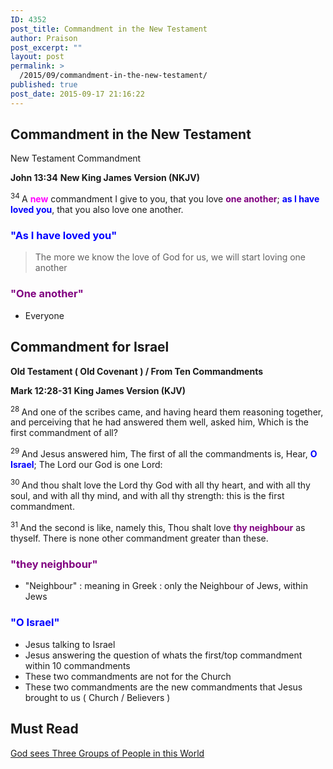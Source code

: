 ```yaml
---
ID: 4352
post_title: Commandment in the New Testament
author: Praison
post_excerpt: ""
layout: post
permalink: >
  /2015/09/commandment-in-the-new-testament/
published: true
post_date: 2015-09-17 21:16:22
---
```

<h2>Commandment in the New Testament</h2>
New Testament Commandment

<strong>John 13:34</strong>
<strong> New King James Version (NKJV)</strong>

<span id="en-NKJV-26665" class="text John-13-34"><sup class="versenum">34 </sup><span class="woj">A <span style="color: #ff00ff;"><strong>new</strong></span> commandment I give to you, that you love <span style="color: #800080;"><strong>one another</strong></span>; <span style="color: #0000ff;"><strong>as I have loved you</strong></span>, that you also love one another.</span></span>
<h3><span style="color: #0000ff;">"As I have loved you"</span></h3>
<blockquote>The more we know the love of God for us, we will start loving one another</blockquote>
<h3><span style="color: #800080;">"One another"</span></h3>
<ul>
	<li>Everyone</li>
</ul>
<h2>Commandment for Israel</h2>
<strong>Old Testament ( Old Covenant ) / From Ten Commandments</strong>

<strong>Mark 12:28-31</strong>
<strong> King James Version (KJV)</strong>

<sup class="versenum">28 </sup>And one of the scribes came, and having heard them reasoning together, and perceiving that he had answered them well, asked him, Which is the first commandment of all?

<span id="en-KJV-24703" class="text Mark-12-29"><sup class="versenum">29 </sup>And Jesus answered him, The first of all the commandments is, Hear, <span style="color: #0000ff;"><strong>O Israel</strong></span>; The Lord our God is one Lord:</span>

<span id="en-KJV-24704" class="text Mark-12-30"><sup class="versenum">30 </sup>And thou shalt love the Lord thy God with all thy heart, and with all thy soul, and with all thy mind, and with all thy strength: this is the first commandment.</span>

<span id="en-KJV-24705" class="text Mark-12-31"><sup class="versenum">31 </sup>And the second is like, namely this, Thou shalt love <span style="color: #800080;"><strong>thy neighbour</strong></span> as thyself. There is none other commandment greater than these.</span>
<h3><span style="color: #800080;"><strong>"they neighbour"</strong></span></h3>
<ul>
	<li>"Neighbour" : meaning in Greek : only the Neighbour of Jews, within Jews</li>
</ul>
<h3><span style="color: #0000ff;">"O Israel"</span></h3>
<ul>
	<li>Jesus talking to Israel</li>
	<li>Jesus answering the question of whats the first/top commandment within 10 commandments</li>
	<li>These two commandments are not for the Church</li>
	<li>These two commandments are the new commandments that Jesus brought to us ( Church / Believers )</li>
</ul>
<h2>Must Read</h2>
<a href="http://biblerevelation.org/2015/09/16/god-sees-three-groups-people-world/">God sees Three Groups of People in this World</a>